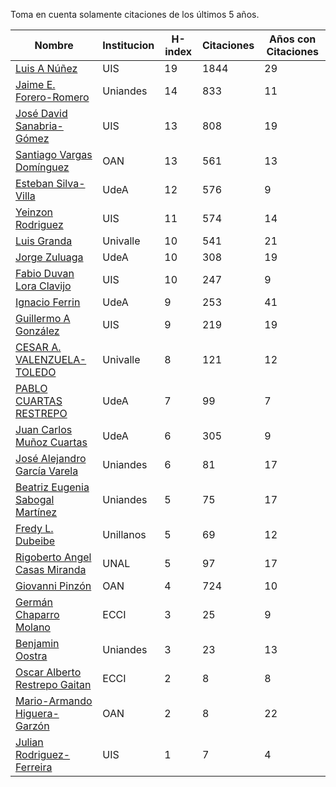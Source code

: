 Toma en cuenta solamente citaciones de los últimos 5 años.

Nombre | Institucion | H-index | Citaciones | Años con Citaciones | 
------ | ---------- | -------- | ---------- | ----------|
[Luis A Núñez](https://scholar.google.com/citations?user=2Q5_QxkAAAAJ&hl=en) | UIS | 19 | 1844 | 29 |
[Jaime E. Forero-Romero](https://scholar.google.com/citations?user=TLTK6WgAAAAJ) | Uniandes | 14 | 833 | 11 |
[José David Sanabria-Gómez](https://scholar.google.com/citations?user=Tclray4AAAAJ&hl=en) | UIS | 13 | 808 | 19 |
[Santiago Vargas Domínguez](https://scholar.google.com/citations?hl=en&user=9DDaTaAAAAAJ) | OAN | 13 | 561 | 13 |
[Esteban Silva-Villa](https://scholar.google.com/citations?user=S8-YLHaAJLMC&hl=en) | UdeA | 12 | 576 | 9 | 
[Yeinzon Rodriguez](https://scholar.google.com/citations?user=5gEif2UAAAAJ&hl=en) | UIS | 11 | 574 | 14 |
[Luis Granda](https://scholar.google.com/citations?user=FGfHWuwAAAAJ&hl=en) | Univalle | 10 | 541 | 21 | 
[Jorge Zuluaga](https://scholar.google.com/citations?user=qpGVqNwAAAAJ&hl=en&oi=ao) | UdeA | 10 | 308 | 19 |
[Fabio Duvan Lora Clavijo](https://scholar.google.com/citations?hl=en&user=bV-me9AAAAAJ&view_op=list_works)| UIS | 10 | 247 | 9 |
[Ignacio Ferrin](https://scholar.google.com/citations?user=bGBCFskAAAAJ&hl=en) | UdeA | 9 |253 | 41 |
[Guillermo A González](https://scholar.google.com/citations?user=pvM7yGcAAAAJ&hl=en) | UIS | 9 | 219 | 19 |
[CESAR A. VALENZUELA-TOLEDO](https://scholar.google.com/citations?user=J89OrSkAAAAJ&hl=en)| Univalle | 8 | 121 | 12 |
[PABLO CUARTAS RESTREPO](https://scholar.google.com/citations?user=c4zrU20AAAAJ&hl=en) | UdeA | 7 | 99 | 7 |
[Juan Carlos Muñoz Cuartas](https://scholar.google.com/citations?user=tQkmHH8AAAAJ&hl=en) | UdeA | 6 | 305 | 9 |
[José Alejandro García Varela](https://scholar.google.com/citations?user=iA0H5dgAAAAJ&hl=en) | Uniandes | 6 | 81 | 17 |
[Beatriz Eugenia Sabogal Martínez](https://scholar.google.com/citations?user=T-0RjQYAAAAJ&hl=en) | Uniandes | 5 | 75 | 17 |
[Fredy L. Dubeibe](https://scholar.google.com/citations?user=BgO_bU8AAAAJ&hl=en) | Unillanos | 5 | 69 | 12 |
[Rigoberto Angel Casas Miranda](https://scholar.google.com/citations?user=i9vdtq0AAAAJ&hl=en) | UNAL | 5 | 97 | 17 |
[Giovanni Pinzón](https://scholar.google.com/citations?user=F25UKOkAAAAJ&hl=en)| OAN | 4 | 724 | 10 |
[Germán Chaparro Molano](https://scholar.google.com/citations?user=FHzXPgoAAAAJ&hl=en) | ECCI | 3 | 25 | 9 | 
[Benjamin Oostra](https://scholar.google.com/citations?user=A-57orIAAAAJ&hl=en&oi=ao) | Uniandes | 3 | 23 | 13 |
[Oscar Alberto Restrepo Gaitan](https://scholar.google.com/citations?user=ecKvoBgAAAAJ&hl=en) | ECCI | 2 | 8 | 8 | 
[Mario-Armando Higuera-Garzón](https://scholar.google.com/citations?user=goHAHhMAAAAJ&hl=en) | OAN | 2 | 8 | 22 |
[Julian Rodriguez-Ferreira](https://scholar.google.com/citations?user=gy2sAsIAAAAJ&hl=en&oi=ao) | UIS | 1 | 7 | 4 |

